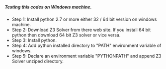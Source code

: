 ##### Testing this codes on Windows machine.
* Step 1: Install python 2.7 or more either 32 / 64 bit version on windows machine.
* Step 2: Download Z3 Solver from there web site. If you install 64 bit python then 
          download 64 bit Z3 solver or vice versa.
* Step 3: Install python.
* Step 4: Add python installed directory to "PATH" environment variable of windows.
* Step 5: Declare an environment variable "PYTHONPATH" and append Z3 Solver unziped directory.
